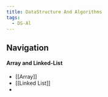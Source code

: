```yaml
---
title: DataStructure And Algorithms
tags:
  - DS-Al
---
```

## Navigation
#### Array and Linked-List
- [[Array]]
- [[Linked List]]
- 